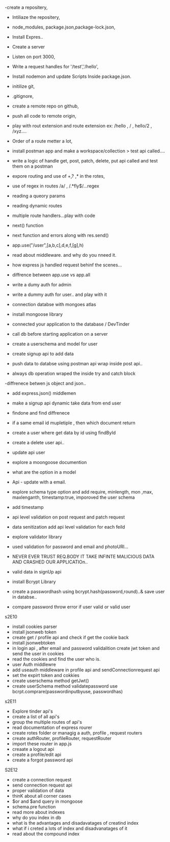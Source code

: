 -create a repositery,
- Intiliaze the repositery,
- node_modules, package.json,package-lock.json,
- Install Expres..
- Create a server
- Listen on port 3000,
- Write a request handles for '/test','/hello',
- Install nodemon and update Scripts Inside package.json.

- initilize git,
- .gitignore,
- create a remote repo on github,
- push all code to remote origin,
- play with rout extension and route extension ex: /hello , / , hello/2 , /xyz....
- Order of a route metter a lot,

- install postman app and make a workspace/collection > test api called....
- write a logic of handle get, post, patch, delete, put api called and test them on a postman
- expore routing and use of +,? ,*  in the rotes,
- use of regex in routes /a/ , /.*fly$/...regex
- reading a queory params
- reading dynamic routes 

- multiple route handlers...play with code
- next() function
- next function and errors along with res.send()
- app.use("/user",[a,b,c],d,e,f,[g],h)

- read about middleware. and why do you nneed it.
- how express js handled request behinf the scenes...
- diffrence between app.use vs app.all  
- write a dumy auth for admin
- write a dummy auth for user.. and play with it


- connection databse with mongoes atlas
 - install mongoose library
 - connected your application to the database <connnection url> / DevTinder
 - call db before starting application on a server
 - create a userschema and model for user
 - create signup api to add data
 - push data to databse using postman api wrap inside post api..
 - always db operation wraped the inside try and catch block

 -diffrenece betwen js object and json..
 - add express.json() middlemen
 - make a signup api dynamic take data from end user
 - findone and find diffrenece 
 - if a same email id mupletiple , then which document return
 - create a user where get data by id using findById 
 - create a delete user api..
 - update api user 
 - explore a moongoose documention
 - what are the option in a model 
 - Api - update with a email.
 


 - explore schema type option and add require, minlength, mon ,max, maxlenganth, timestamp:true, imporoved the user schema
 - add timestamp 
 - api level validation on post request and patch request 
 - data senitization  add api level validation for each feild
 - explore validator library
 - used validation for password and email and photoURl...
 -  NEVER EVER TRUST REQ.BODY IT TAKE INFINTE MALICIOUS DATA AND CRASHED OUR APPLICATIOn..

 - valid data in signUp api
 - install Bcrypt Library
 - create a passwordhash using bcrypt.hash(password,round)..& save user in databse..
 - compare password throw error if user valid or valid user 

 s2E10
 - install cookies parser 
 - install jsonweb token
 - create get / profile api and check if get the cookie back
 - install jsonwebtoken
 - in login api , after email and password validalition create  jwt token and send the user in cookies
 - read the cookies and find the user who is. 
 - user Auth middlewre
 - add useauth middleware in profile api and sendConnectionrequest api
 - set the expirt token and cokkies 
 - create userschema method getJwt()
 - create userSchema method validatepassword use bcrpt.comprare(passwordinputbyuse, passwordhas)

  s2E11
  - Explore tinder api's
  - create a list of all api's
  - group the multiple routes of api's
  - read documentation of express rourer
  - create rotes folder or managig a auth, profile , request routers
  - create authRouter, profileRouter, requestRouter
  - import these router in app.js
  - creaate a logout api
  - create a profile/edit api
  - create a forgot password api

  S2E12
  - create a connection request
  - send connection request api
  - proper validation of data
  - thinK about all corner cases
  - $or and $and query in mongoose
  - schema.pre function 
  - read more about indexes
  - why do you index in db
  - what is the advantages and disadavatages of creatind index
  - what if i creted a lots of index and disadvanatages of it
  - read about the compound index
  

 